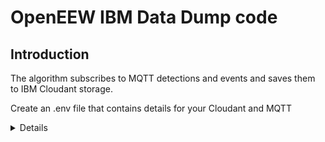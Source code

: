 # OpenEEW IBM Data Dump code

## Introduction

The algorithm subscribes to MQTT detections and events and saves them to IBM Cloudant storage.

Create an .env file that contains details for your Cloudant and MQTT

<Details to come soon>

To build this docker image execute the following command:

```
docker build --tag ibm-data-dump:dev .
```

To run the docker image locally run the following command:

```
docker run \
  --interactive \
  --detach \
  --env-file .env \
  --name ibm-data-dump \
  ibm-data-dump:dev
```

## **Development**

This repository is written in Python and runs [Black](https://github.com/psf/black) on all Pull Request.

To install and run black linter:

```
pip install black
black /path/to/file
```
